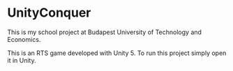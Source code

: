 # UnityConquer
This is my school project at Budapest University of Technology and Economics.

This is an RTS game developed with Unity 5. To run this project simply open it in Unity.
